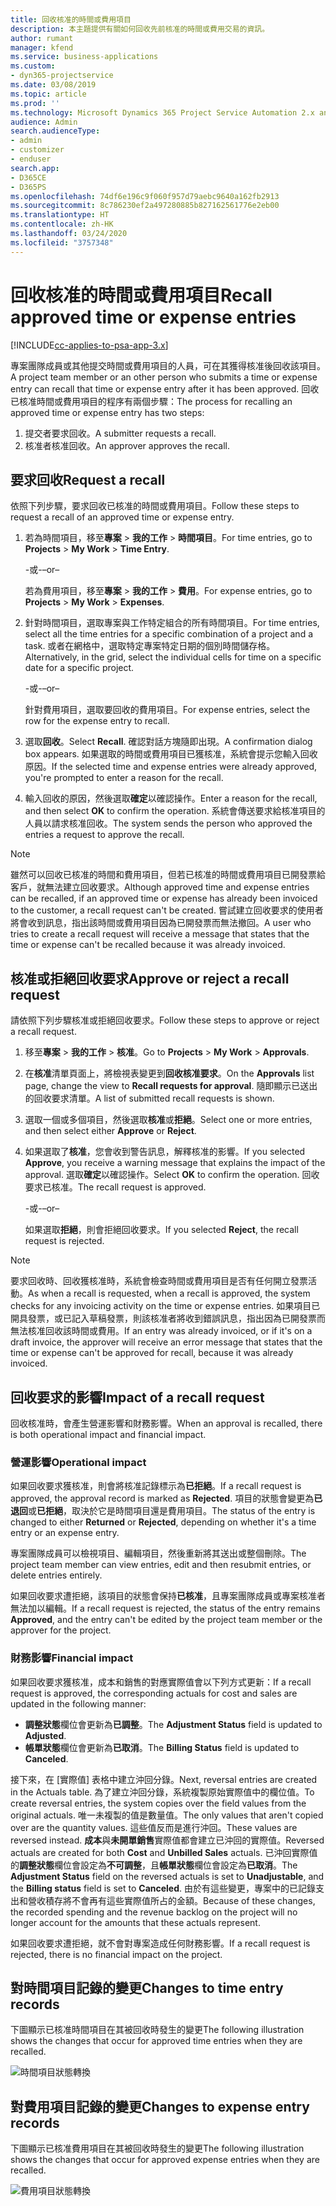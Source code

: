 ```yaml
---
title: 回收核准的時間或費用項目
description: 本主題提供有關如何回收先前核准的時間或費用交易的資訊。
author: rumant
manager: kfend
ms.service: business-applications
ms.custom:
- dyn365-projectservice
ms.date: 03/08/2019
ms.topic: article
ms.prod: ''
ms.technology: Microsoft Dynamics 365 Project Service Automation 2.x and 3.x
audience: Admin
search.audienceType:
- admin
- customizer
- enduser
search.app:
- D365CE
- D365PS
ms.openlocfilehash: 74df6e196c9f060f957d79aebc9640a162fb2913
ms.sourcegitcommit: 8c786230ef2a497280885b827162561776e2eb00
ms.translationtype: HT
ms.contentlocale: zh-HK
ms.lasthandoff: 03/24/2020
ms.locfileid: "3757348"
---
```

# <a name="recall-approved-time-or-expense-entries"></a><span data-ttu-id="9f9ca-103">回收核准的時間或費用項目</span><span class="sxs-lookup"><span data-stu-id="9f9ca-103">Recall approved time or expense entries</span></span>

[!INCLUDE[cc-applies-to-psa-app-3.x](../includes/cc-applies-to-psa-app-3x.md)]

<span data-ttu-id="9f9ca-104">專案團隊成員或其他提交時間或費用項目的人員，可在其獲得核准後回收該項目。</span><span class="sxs-lookup"><span data-stu-id="9f9ca-104">A project team member or an other person who submits a time or expense entry can recall that time or expense entry after it has been approved.</span></span> <span data-ttu-id="9f9ca-105">回收已核准時間或費用項目的程序有兩個步驟：</span><span class="sxs-lookup"><span data-stu-id="9f9ca-105">The process for recalling an approved time or expense entry has two steps:</span></span>

1. <span data-ttu-id="9f9ca-106">提交者要求回收。</span><span class="sxs-lookup"><span data-stu-id="9f9ca-106">A submitter requests a recall.</span></span>
2. <span data-ttu-id="9f9ca-107">核准者核准回收。</span><span class="sxs-lookup"><span data-stu-id="9f9ca-107">An approver approves the recall.</span></span>

## <a name="request-a-recall"></a><span data-ttu-id="9f9ca-108">要求回收</span><span class="sxs-lookup"><span data-stu-id="9f9ca-108">Request a recall</span></span>

<span data-ttu-id="9f9ca-109">依照下列步驟，要求回收已核准的時間或費用項目。</span><span class="sxs-lookup"><span data-stu-id="9f9ca-109">Follow these steps to request a recall of an approved time or expense entry.</span></span>

1. <span data-ttu-id="9f9ca-110">若為時間項目，移至**專案** \> **我的工作** \> **時間項目**。</span><span class="sxs-lookup"><span data-stu-id="9f9ca-110">For time entries, go to **Projects** \> **My Work** \> **Time Entry**.</span></span>

    <span data-ttu-id="9f9ca-111">-或-</span><span class="sxs-lookup"><span data-stu-id="9f9ca-111">–or–</span></span>

    <span data-ttu-id="9f9ca-112">若為費用項目，移至**專案** \> **我的工作** \> **費用**。</span><span class="sxs-lookup"><span data-stu-id="9f9ca-112">For expense entries, go to **Projects** \> **My Work** \> **Expenses**.</span></span>

2. <span data-ttu-id="9f9ca-113">針對時間項目，選取專案與工作特定組合的所有時間項目。</span><span class="sxs-lookup"><span data-stu-id="9f9ca-113">For time entries, select all the time entries for a specific combination of a project and a task.</span></span> <span data-ttu-id="9f9ca-114">或者在網格中，選取特定專案特定日期的個別時間儲存格。</span><span class="sxs-lookup"><span data-stu-id="9f9ca-114">Alternatively, in the grid, select the individual cells for time on a specific date for a specific project.</span></span>

    <span data-ttu-id="9f9ca-115">-或-</span><span class="sxs-lookup"><span data-stu-id="9f9ca-115">–or–</span></span>

    <span data-ttu-id="9f9ca-116">針對費用項目，選取要回收的費用項目。</span><span class="sxs-lookup"><span data-stu-id="9f9ca-116">For expense entries, select the row for the expense entry to recall.</span></span>

3. <span data-ttu-id="9f9ca-117">選取**回收**。</span><span class="sxs-lookup"><span data-stu-id="9f9ca-117">Select **Recall**.</span></span> <span data-ttu-id="9f9ca-118">確認對話方塊隨即出現。</span><span class="sxs-lookup"><span data-stu-id="9f9ca-118">A confirmation dialog box appears.</span></span> <span data-ttu-id="9f9ca-119">如果選取的時間或費用項目已獲核准，系統會提示您輸入回收原因。</span><span class="sxs-lookup"><span data-stu-id="9f9ca-119">If the selected time and expense entries were already approved, you're prompted to enter a reason for the recall.</span></span>
4. <span data-ttu-id="9f9ca-120">輸入回收的原因，然後選取**確定**以確認操作。</span><span class="sxs-lookup"><span data-stu-id="9f9ca-120">Enter a reason for the recall, and then select **OK** to confirm the operation.</span></span> <span data-ttu-id="9f9ca-121">系統會傳送要求給核准項目的人員以請求核准回收。</span><span class="sxs-lookup"><span data-stu-id="9f9ca-121">The system sends the person who approved the entries a request to approve the recall.</span></span>

> [!NOTE]
> <span data-ttu-id="9f9ca-122">雖然可以回收已核准的時間和費用項目，但若已核准的時間或費用項目已開發票給客戶，就無法建立回收要求。</span><span class="sxs-lookup"><span data-stu-id="9f9ca-122">Although approved time and expense entries can be recalled, if an approved time or expense has already been invoiced to the customer, a recall request can't be created.</span></span> <span data-ttu-id="9f9ca-123">嘗試建立回收要求的使用者將會收到訊息，指出該時間或費用項目因為已開發票而無法撤回。</span><span class="sxs-lookup"><span data-stu-id="9f9ca-123">A user who tries to create a recall request will receive a message that states that the time or expense can't be recalled because it was already invoiced.</span></span>

## <a name="approve-or-reject-a-recall-request"></a><span data-ttu-id="9f9ca-124">核准或拒絕回收要求</span><span class="sxs-lookup"><span data-stu-id="9f9ca-124">Approve or reject a recall request</span></span>

<span data-ttu-id="9f9ca-125">請依照下列步驟核准或拒絕回收要求。</span><span class="sxs-lookup"><span data-stu-id="9f9ca-125">Follow these steps to approve or reject a recall request.</span></span>

1. <span data-ttu-id="9f9ca-126">移至**專案** \> **我的工作** \> **核准**。</span><span class="sxs-lookup"><span data-stu-id="9f9ca-126">Go to **Projects** \> **My Work** \> **Approvals**.</span></span>
2. <span data-ttu-id="9f9ca-127">在**核准**清單頁面上，將檢視表變更到**回收核准要求**。</span><span class="sxs-lookup"><span data-stu-id="9f9ca-127">On the **Approvals** list page, change the view to **Recall requests for approval**.</span></span> <span data-ttu-id="9f9ca-128">隨即顯示已送出的回收要求清單。</span><span class="sxs-lookup"><span data-stu-id="9f9ca-128">A list of submitted recall requests is shown.</span></span>
3. <span data-ttu-id="9f9ca-129">選取一個或多個項目，然後選取**核准**或**拒絕**。</span><span class="sxs-lookup"><span data-stu-id="9f9ca-129">Select one or more entries, and then select either **Approve** or **Reject**.</span></span>
4. <span data-ttu-id="9f9ca-130">如果選取了**核准**，您會收到警告訊息，解釋核准的影響。</span><span class="sxs-lookup"><span data-stu-id="9f9ca-130">If you selected **Approve**, you receive a warning message that explains the impact of the approval.</span></span> <span data-ttu-id="9f9ca-131">選取**確定**以確認操作。</span><span class="sxs-lookup"><span data-stu-id="9f9ca-131">Select **OK** to confirm the operation.</span></span> <span data-ttu-id="9f9ca-132">回收要求已核准。</span><span class="sxs-lookup"><span data-stu-id="9f9ca-132">The recall request is approved.</span></span>

    <span data-ttu-id="9f9ca-133">-或-</span><span class="sxs-lookup"><span data-stu-id="9f9ca-133">–or–</span></span>

    <span data-ttu-id="9f9ca-134">如果選取**拒絕**，則會拒絕回收要求。</span><span class="sxs-lookup"><span data-stu-id="9f9ca-134">If you selected **Reject**, the recall request is rejected.</span></span>

> [!NOTE]
> <span data-ttu-id="9f9ca-135">要求回收時、回收獲核准時，系統會檢查時間或費用項目是否有任何開立發票活動。</span><span class="sxs-lookup"><span data-stu-id="9f9ca-135">As when a recall is requested, when a recall is approved, the system checks for any invoicing activity on the time or expense entries.</span></span> <span data-ttu-id="9f9ca-136">如果項目已開具發票，或已記入草稿發票，則該核准者將收到錯誤訊息，指出因為已開發票而無法核准回收該時間或費用。</span><span class="sxs-lookup"><span data-stu-id="9f9ca-136">If an entry was already invoiced, or if it's on a draft invoice, the approver will receive an error message that states that the time or expense can't be approved for recall, because it was already invoiced.</span></span>

## <a name="impact-of-a-recall-request"></a><span data-ttu-id="9f9ca-137">回收要求的影響</span><span class="sxs-lookup"><span data-stu-id="9f9ca-137">Impact of a recall request</span></span>

<span data-ttu-id="9f9ca-138">回收核准時，會產生營運影響和財務影響。</span><span class="sxs-lookup"><span data-stu-id="9f9ca-138">When an approval is recalled, there is both operational impact and financial impact.</span></span>

### <a name="operational-impact"></a><span data-ttu-id="9f9ca-139">營運影響</span><span class="sxs-lookup"><span data-stu-id="9f9ca-139">Operational impact</span></span>

<span data-ttu-id="9f9ca-140">如果回收要求獲核准，則會將核准記錄標示為**已拒絕**。</span><span class="sxs-lookup"><span data-stu-id="9f9ca-140">If a recall request is approved, the approval record is marked as **Rejected**.</span></span> <span data-ttu-id="9f9ca-141">項目的狀態會變更為**已退回**或**已拒絕**，取決於它是時間項目還是費用項目。</span><span class="sxs-lookup"><span data-stu-id="9f9ca-141">The status of the entry is changed to either **Returned** or **Rejected**, depending on whether it's a time entry or an expense entry.</span></span>

<span data-ttu-id="9f9ca-142">專案團隊成員可以檢視項目、編輯項目，然後重新將其送出或整個刪除。</span><span class="sxs-lookup"><span data-stu-id="9f9ca-142">The project team member can view entries, edit and then resubmit entries, or delete entries entirely.</span></span>

<span data-ttu-id="9f9ca-143">如果回收要求遭拒絕，該項目的狀態會保持**已核准**，且專案團隊成員或專案核准者無法加以編輯。</span><span class="sxs-lookup"><span data-stu-id="9f9ca-143">If a recall request is rejected, the status of the entry remains **Approved**, and the entry can't be edited by the project team member or the approver for the project.</span></span>

### <a name="financial-impact"></a><span data-ttu-id="9f9ca-144">財務影響</span><span class="sxs-lookup"><span data-stu-id="9f9ca-144">Financial impact</span></span>

<span data-ttu-id="9f9ca-145">如果回收要求獲核准，成本和銷售的對應實際值會以下列方式更新：</span><span class="sxs-lookup"><span data-stu-id="9f9ca-145">If a recall request is approved, the corresponding actuals for cost and sales are updated in the following manner:</span></span>

- <span data-ttu-id="9f9ca-146">**調整狀態**欄位會更新為**已調整**。</span><span class="sxs-lookup"><span data-stu-id="9f9ca-146">The **Adjustment Status** field is updated to **Adjusted**.</span></span>
- <span data-ttu-id="9f9ca-147">**帳單狀態**欄位會更新為**已取消**。</span><span class="sxs-lookup"><span data-stu-id="9f9ca-147">The **Billing Status** field is updated to **Canceled**.</span></span>

<span data-ttu-id="9f9ca-148">接下來，在 [實際值] 表格中建立沖回分錄。</span><span class="sxs-lookup"><span data-stu-id="9f9ca-148">Next, reversal entries are created in the Actuals table.</span></span> <span data-ttu-id="9f9ca-149">為了建立沖回分錄，系統複製原始實際值中的欄位值。</span><span class="sxs-lookup"><span data-stu-id="9f9ca-149">To create reversal entries, the system copies over the field values from the original actuals.</span></span> <span data-ttu-id="9f9ca-150">唯一未複製的值是數量值。</span><span class="sxs-lookup"><span data-stu-id="9f9ca-150">The only values that aren't copied over are the quantity values.</span></span> <span data-ttu-id="9f9ca-151">這些值反而是進行沖回。</span><span class="sxs-lookup"><span data-stu-id="9f9ca-151">These values are reversed instead.</span></span> <span data-ttu-id="9f9ca-152">**成本**與**未開單銷售**實際值都會建立已沖回的實際值。</span><span class="sxs-lookup"><span data-stu-id="9f9ca-152">Reversed actuals are created for both **Cost** and **Unbilled Sales** actuals.</span></span> <span data-ttu-id="9f9ca-153">已沖回實際值的**調整狀態**欄位會設定為**不可調整**，且**帳單狀態**欄位會設定為**已取消**。</span><span class="sxs-lookup"><span data-stu-id="9f9ca-153">The **Adjustment Status** field on the reversed actuals is set to **Unadjustable**, and the **Billing status** field is set to **Canceled**.</span></span> <span data-ttu-id="9f9ca-154">由於有這些變更，專案中的已記錄支出和營收積存將不會再有這些實際值所占的金額。</span><span class="sxs-lookup"><span data-stu-id="9f9ca-154">Because of these changes, the recorded spending and the revenue backlog on the project will no longer account for the amounts that these actuals represent.</span></span>

<span data-ttu-id="9f9ca-155">如果回收要求遭拒絕，就不會對專案造成任何財務影響。</span><span class="sxs-lookup"><span data-stu-id="9f9ca-155">If a recall request is rejected, there is no financial impact on the project.</span></span>

## <a name="changes-to-time-entry-records"></a><span data-ttu-id="9f9ca-156">對時間項目記錄的變更</span><span class="sxs-lookup"><span data-stu-id="9f9ca-156">Changes to time entry records</span></span>

<span data-ttu-id="9f9ca-157">下圖顯示已核准時間項目在其被回收時發生的變更</span><span class="sxs-lookup"><span data-stu-id="9f9ca-157">The following illustration shows the changes that occur for approved time entries when they are recalled.</span></span>

![時間項目狀態轉換](media/TimeEntryStateTransitions.png)

## <a name="changes-to-expense-entry-records"></a><span data-ttu-id="9f9ca-159">對費用項目記錄的變更</span><span class="sxs-lookup"><span data-stu-id="9f9ca-159">Changes to expense entry records</span></span>

<span data-ttu-id="9f9ca-160">下圖顯示已核准費用項目在其被回收時發生的變更</span><span class="sxs-lookup"><span data-stu-id="9f9ca-160">The following illustration shows the changes that occur for approved expense entries when they are recalled.</span></span>

![費用項目狀態轉換](media/ExpenseEntryStateTransitions.png)
